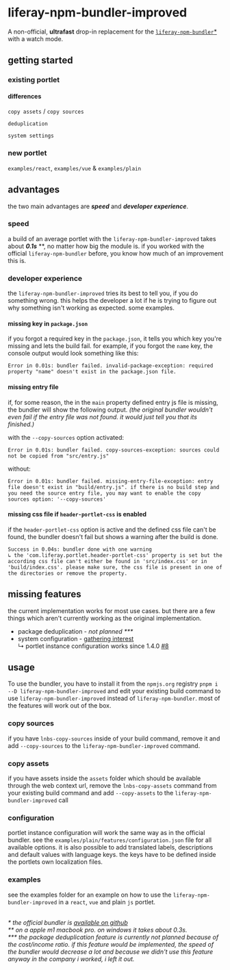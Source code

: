 # liferay-npm-bundler-improved

A non-official, **ultrafast** drop-in replacement for the
[`liferay-npm-bundler`\*](https://www.npmjs.com/package/liferay-npm-bundler)
with a watch mode.

## getting started

### existing portlet

#### differences

`copy assets` / `copy sources`

`deduplication`

`system settings`

### new portlet

`examples/react`, `examples/vue` & `examples/plain`

## advantages

the two main advantages are _**speed**_ and _**developer experience**_.

### speed

a build of an average portlet with the `liferay-npm-bundler-improved` takes about **_0.1s_** \*\*, no matter how big the
module is. if you worked with the official `liferay-npm-bundler` before, you know how much of an improvement this is.

### developer experience

the `liferay-npm-bundler-improved` tries its best to tell you, if you do something wrong. this helps the developer a
lot if he is trying to figure out why something isn't working as expected. some examples.

#### missing key in `package.json`

if you forgot a required key in the `package.json`, it tells you which key you're missing and lets the build fail.
for example, if you forgot the `name` key, the console output would look something like this:

```
Error in 0.01s: bundler failed. invalid-package-exception: required property "name" doesn't exist in the package.json file.
```

#### missing entry file

if, for some reason, the in the `main` property defined entry js file is missing, the bundler will show the following
output. _(the original bundler wouldn't even fail if the entry file was not found. it would just tell you that its
finished.)_

with the `--copy-sources` option activated:

```
Error in 0.01s: bundler failed. copy-sources-exception: sources could not be copied from "src/entry.js"
```

without:

```
Error in 0.01s: bundler failed. missing-entry-file-exception: entry file doesn't exist in "build/entry.js". if there is no build step and you need the source entry file, you may want to enable the copy sources option: '--copy-sources'
```

#### missing css file if `header-portlet-css` is enabled

if the `header-portlet-css` option is active and the defined css file can't be found, the bundler doesn't fail but shows
a warning after the build is done.

```
Success in 0.04s: bundler done with one warning
↳ the 'com.liferay.portlet.header-portlet-css' property is set but the according css file can't either be found in 'src/index.css' or in 'build/index.css'. please make sure, the css file is present in one of the directories or remove the property.
```

## missing features

the current implementation works for most use cases. but there are a few things which aren't currently working as the
original implementation.

- package deduplication - _not planned \*\*\*_
- system configuration - [gathering interest](https://github.com/jwanner83/liferay-npm-bundler-improved/issues/55) \
  ↳ portlet instance configuration works since 1.4.0 [#8](https://github.com/jwanner83/liferay-npm-bundler-improved/issues/8)

## usage

To use the bundler, you have to install it from the `npmjs.org` registry `pnpm i --D liferay-npm-bundler-improved`
and edit your existing build command to use `liferay-npm-bundler-improved` instead of `liferay-npm-bundler`. most of the
features will work out of the box.

### copy sources

if you have `lnbs-copy-sources` inside of your build command, remove it and add `--copy-sources` to the
`liferay-npm-bundler-improved` command.

### copy assets

if you have assets inside the `assets` folder which should be available through the web context url, remove the
`lnbs-copy-assets` command from your existing build command and add `--copy-assets` to the
`liferay-npm-bundler-improved` call

### configuration
portlet instance configuration will work the same way as in the official bundler. see the `examples/plain/features/configuration.json` 
file for all available options. it is also possible to add translated labels, descriptions and default values with 
language keys. the keys have to be defined inside the portlets own localization files. 

### examples

see the examples folder for an example on how to use the `liferay-npm-bundler-improved` in a `react`, `vue` and plain `js`
portlet.

\
_\* the official bundler is
[available on github](https://github.com/liferay/liferay-frontend-projects/tree/master/projects/js-toolkit/packages/npm-bundler)_
<br>
_\*\* on a apple m1 macbook pro. on windows it takes about 0.3s._<br>
_\*\*\* the package deduplication feature is currently not planned because of the cost/income ratio. if this feature would be
implemented, the speed of the bundler would decrease a lot and because we didn't use this feature anyway in the company
i worked, i left it out._
